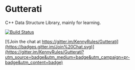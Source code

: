 # Gutterati

C++ Data Structure Library, mainly for learning.

[![Build Status](https://travis-ci.org/KennyRules/Gutterati.svg?branch=master)](https://travis-ci.org/KennyRules/Gutterati)

[![Join the chat at https://gitter.im/KennyRules/Gutterati](https://badges.gitter.im/Join%20Chat.svg)](https://gitter.im/KennyRules/Gutterati?utm_source=badge&utm_medium=badge&utm_campaign=pr-badge&utm_content=badge)
